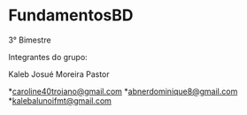 # FundamentosBD
3° Bimestre

Integrantes do grupo:


Kaleb Josué Moreira Pastor

*caroline40troiano@gmail.com
*abnerdominique8@gmail.com
*kalebalunoifmt@gmail.com
